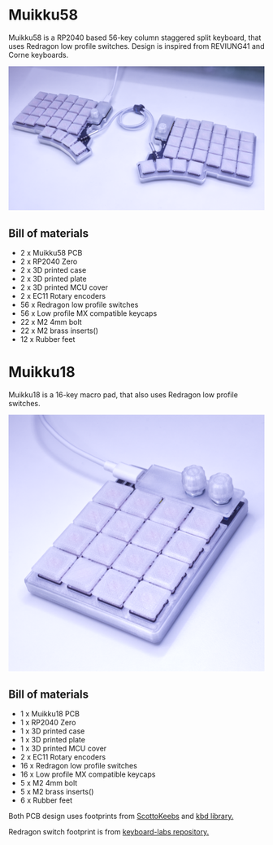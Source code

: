
# Muikku58

Muikku58 is a RP2040 based 56-key column staggered split keyboard, that uses Redragon low profile switches. Design is inspired from REVIUNG41 and Corne keyboards.

![](https://raw.githubusercontent.com/Squalius-cephalus/muikku_keyboards/main/muikku58.png)


## Bill of materials

 - 2 x Muikku58 PCB
 - 2 x RP2040 Zero
 - 2 x 3D printed case
 - 2 x 3D printed plate
 - 2 x 3D printed MCU cover
 - 2 x EC11 Rotary encoders
 - 56 x Redragon low profile switches
 - 56 x Low profile MX compatible keycaps
 - 22 x M2 4mm bolt
 - 22 x M2 brass inserts()
 - 12 x Rubber feet


# Muikku18

Muikku18 is a 16-key macro pad, that also uses Redragon low profile switches. 

![](https://raw.githubusercontent.com/Squalius-cephalus/muikku_keyboards/main/muikku18.png)


## Bill of materials

 - 1 x Muikku18 PCB
 - 1 x RP2040 Zero
 - 1 x 3D printed case
 - 1 x 3D printed plate
 - 1 x 3D printed MCU cover
 - 2 x EC11 Rotary encoders
 - 16 x Redragon low profile switches
 - 16 x Low profile MX compatible keycaps
 - 5 x M2 4mm bolt
 - 5 x M2 brass inserts()
 - 6 x Rubber feet

Both PCB design uses footprints from [ScottoKeebs](https://github.com/joe-scotto/scottokeebs/tree/main/Extras/ScottoKicad "ScottoKeebs") and [kbd library.](https://github.com/foostan/kbd "kbd library.")

Redragon switch footprint is from [keyboard-labs repository.](https://github.com/rgoulter/keyboard-labs "keyboard-labs")